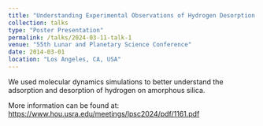 ```yaml
---
title: "Understanding Experimental Observations of Hydrogen Desorption via Atomistic Modelling"
collection: talks
type: "Poster Presentation"
permalink: /talks/2024-03-11-talk-1
venue: "55th Lunar and Planetary Science Conference"
date: 2014-03-01
location: "Los Angeles, CA, USA"
---
```



We used molecular dynamics simulations to better understand the adsorption and desorption of hydrogen on amorphous silica. 

More information can be found at: https://www.hou.usra.edu/meetings/lpsc2024/pdf/1161.pdf 
